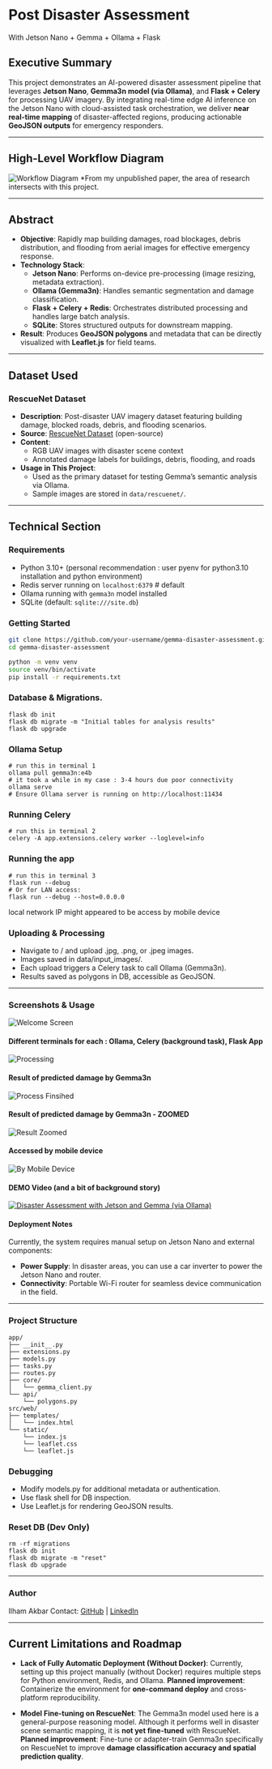 # Post Disaster Assessment
With Jetson Nano + Gemma + Ollama + Flask

## Executive Summary

This project demonstrates an AI-powered disaster assessment pipeline that leverages **Jetson Nano**, **Gemma3n model (via Ollama)**, and **Flask + Celery** for processing UAV imagery. By integrating real-time edge AI inference on the Jetson Nano with cloud-assisted task orchestration, we deliver **near real-time mapping** of disaster-affected regions, producing actionable **GeoJSON outputs** for emergency responders.

---

## High-Level Workflow Diagram

![Workflow Diagram](docs-img/local_web_service.png)
*From my unpublished paper, the area of research intersects with this project.

---

## Abstract

- **Objective**: Rapidly map building damages, road blockages, debris distribution, and flooding from aerial images for effective emergency response.
- **Technology Stack**:
  - **Jetson Nano**: Performs on-device pre-processing (image resizing, metadata extraction).
  - **Ollama (Gemma3n)**: Handles semantic segmentation and damage classification.
  - **Flask + Celery + Redis**: Orchestrates distributed processing and handles large batch analysis.
  - **SQLite**: Stores structured outputs for downstream mapping.
- **Result**: Produces **GeoJSON polygons** and metadata that can be directly visualized with **Leaflet.js** for field teams.

---

## Dataset Used

### **RescueNet Dataset**
- **Description**: Post-disaster UAV imagery dataset featuring building damage, blocked roads, debris, and flooding scenarios.
- **Source**: [RescueNet Dataset](https://github.com/RescueNet/rescuenet-dataset) (open-source)
- **Content**:
  - RGB UAV images with disaster scene context
  - Annotated damage labels for buildings, debris, flooding, and roads
- **Usage in This Project**:
  - Used as the primary dataset for testing Gemma’s semantic analysis via Ollama.
  - Sample images are stored in `data/rescuenet/`.

---

## Technical Section

### Requirements

- Python 3.10+ (personal recommendation : user pyenv for python3.10 installation and python environment)
- Redis server running on `localhost:6379` # default
- Ollama running with `gemma3n` model installed
- SQLite (default: `sqlite:///site.db`)


### Getting Started

```bash
git clone https://github.com/your-username/gemma-disaster-assessment.git
cd gemma-disaster-assessment

python -m venv venv
source venv/bin/activate
pip install -r requirements.txt
```

### Database & Migrations.

```export FLASK_APP=manage.py
flask db init
flask db migrate -m "Initial tables for analysis results"
flask db upgrade
```

### Ollama Setup
```
# run this in terminal 1
ollama pull gemma3n:e4b
# it took a while in my case : 3-4 hours due poor connectivity
ollama serve
# Ensure Ollama server is running on http://localhost:11434
```

### Running Celery
```
# run this in terminal 2
celery -A app.extensions.celery worker --loglevel=info
```


### Running the app
```
# run this in terminal 3
flask run --debug
# Or for LAN access:
flask run --debug --host=0.0.0.0
```
local network IP might appeared to be access by mobile device

### Uploading & Processing

- Navigate to / and upload .jpg, .png, or .jpeg images.
- Images saved in data/input_images/.
- Each upload triggers a Celery task to call Ollama (Gemma3n).
- Results saved as polygons in DB, accessible as GeoJSON.

---
### Screenshots & Usage

![Welcome Screen](docs-img/system-1-welcome.png)
#### Different terminals for each : Ollama, Celery (background task), Flask App
![Processing](docs-img/system-2-processing.png)
#### Result of predicted damage by Gemma3n
![Process Finsihed](docs-img/system-3-finished.png)
#### Result of predicted damage by Gemma3n - ZOOMED
![Result Zoomed](docs-img/system-4-zoomed.png)
#### Accessed by mobile device
![By Mobile Device](docs-img/system-by-mobile-device.JPG)

#### DEMO Video (and a bit of background story)
[![Disaster Assessment with Jetson and Gemma (via Ollama)](docs-img/gemma-kaggle-thumbnail.png)](https://youtu.be/qAUFMmxTvGI?si=-OnDikYp04kLUT45)

#### Deployment Notes
Currently, the system requires manual setup on Jetson Nano and external components:
- **Power Supply**: In disaster areas, you can use a car inverter to power the Jetson Nano and router.
- **Connectivity**: Portable Wi-Fi router for seamless device communication in the field.

---


### Project Structure
```
app/
├── __init__.py
├── extensions.py
├── models.py
├── tasks.py
├── routes.py
├── core/
│   └── gemma_client.py
└── api/
    └── polygons.py
src/web/
├── templates/
│   └── index.html
└── static/
    └── index.js
    └── leaflet.css
    └── leaflet.js
```

### Debugging
- Modify models.py for additional metadata or authentication.
- Use flask shell for DB inspection.
- Use Leaflet.js for rendering GeoJSON results.

### Reset DB (Dev Only)
```flask db downgrade base
rm -rf migrations
flask db init
flask db migrate -m "reset"
flask db upgrade
```

---

### Author
Ilham Akbar
Contact: [GitHub](https://github.com/ilhamije) | [LinkedIn](https://linkedin.com/in/ilhamije)

---

## Current Limitations and Roadmap

- **Lack of Fully Automatic Deployment (Without Docker)**:
  Currently, setting up this project manually (without Docker) requires multiple steps for Python environment, Redis, and Ollama.
  **Planned improvement**: Containerize the environment for **one-command deploy** and cross-platform reproducibility.

- **Model Fine-tuning on RescueNet**:
  The Gemma3n model used here is a general-purpose reasoning model. Although it performs well in disaster scene semantic mapping, it is **not yet fine-tuned** with RescueNet.
  **Planned improvement**: Fine-tune or adapter-train Gemma3n specifically on RescueNet to improve **damage classification accuracy and spatial prediction quality**.